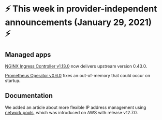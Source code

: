 # :zap: This week in provider-independent announcements (January 29, 2021) :zap:

## Managed apps

[NGINX Ingress Controller v1.13.0](https://docs.giantswarm.io/changes/managed-apps/nginx-ingress-controller-app/v1.13.0/) now delivers upstream version 0.43.0.

[Prometheus Operator v0.6.0](https://docs.giantswarm.io/changes/managed-apps/prometheus-operator-app/v0.6.0/) fixes an out-of-memory that could occur on startup.

## Documentation

We added an article about more flexible IP address management using [network pools](https://docs.giantswarm.io/basics/networkpools/), which was introduced on AWS with release v12.7.0.

